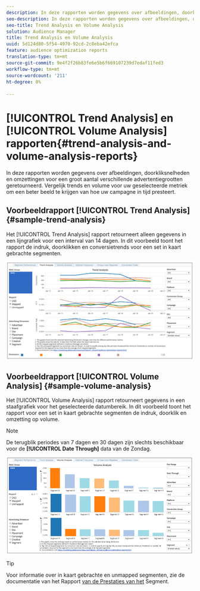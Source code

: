 ```yaml
---
description: In deze rapporten worden gegevens over afbeeldingen, doorkliksnelheden en omzettingen voor een groot aantal verschillende advertentiegrootten geretourneerd. Vergelijk trends en volume voor uw geselecteerde metriek om een beter beeld te krijgen van hoe uw campagne in tijd presteert.
seo-description: In deze rapporten worden gegevens over afbeeldingen, doorkliksnelheden en omzettingen voor een groot aantal verschillende advertentiegrootten geretourneerd. Vergelijk trends en volume voor uw geselecteerde metriek om een beter beeld te krijgen van hoe uw campagne in tijd presteert.
seo-title: Trend Analysis en Volume Analysis
solution: Audience Manager
title: Trend Analysis en Volume Analysis
uuid: 5d124d80-5f54-4970-92cd-2c8eba42efca
feature: audience optimization reports
translation-type: tm+mt
source-git-commit: 9e4f2f26b83fe6e5b6f669107239d7edaf11fed3
workflow-type: tm+mt
source-wordcount: '211'
ht-degree: 0%

---
```



# [!UICONTROL Trend Analysis] en [!UICONTROL Volume Analysis] rapporten{#trend-analysis-and-volume-analysis-reports}

In deze rapporten worden gegevens over afbeeldingen, doorkliksnelheden en omzettingen voor een groot aantal verschillende advertentiegrootten geretourneerd. Vergelijk trends en volume voor uw geselecteerde metriek om een beter beeld te krijgen van hoe uw campagne in tijd presteert.

## Voorbeeldrapport [!UICONTROL Trend Analysis] {#sample-trend-analysis}

Het [!UICONTROL Trend Analysis] rapport retourneert alleen gegevens in een lijngrafiek voor een interval van 14 dagen. In dit voorbeeld toont het rapport de indruk, doorklikken en conversietrends voor een set in kaart gebrachte segmenten.

![](assets/trend-analysis.png)

## Voorbeeldrapport [!UICONTROL Volume Analysis] {#sample-volume-analysis}

Het [!UICONTROL Volume Analysis] rapport retourneert gegevens in een staafgrafiek voor het geselecteerde datumbereik. In dit voorbeeld toont het rapport voor een set in kaart gebrachte segmenten de indruk, doorklik en omzetting op volume.

>[!NOTE]
>
>De terugblik periodes van 7 dagen en 30 dagen zijn slechts beschikbaar voor de **[!UICONTROL Date Through]** data van de Zondag.

![](assets/volume-analysis.png)

>[!TIP]
>
>Voor informatie over in kaart gebrachte en unmapped segmenten, zie de documentatie van het Rapport [van de Prestaties van het](../../../reporting/audience-optimization-reports/aor-advertisers/segment-performance.md) Segment.

